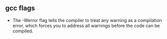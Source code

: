 
## gcc flags

- The -Werror flag 
tells the compiler to treat any warning as a compilation error, which forces you to address all warnings before the code can be compiled.


